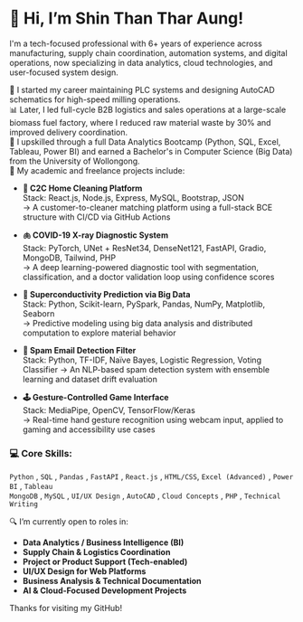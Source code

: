 # 👋 Hi, I’m Shin Than Thar Aung!

I'm a tech-focused professional with 6+ years of experience across manufacturing, supply chain coordination, automation systems, and digital operations, now specializing in data analytics, cloud technologies, and user-focused system design.

🔧 I started my career maintaining PLC systems and designing AutoCAD schematics for high-speed milling operations.  
📊 Later, I led full-cycle B2B logistics and sales operations at a large-scale biomass fuel factory, where I reduced raw material waste by 30% and improved delivery coordination.  
🧠 I upskilled through a full Data Analytics Bootcamp (Python, SQL, Excel, Tableau, Power BI) and earned a Bachelor's in Computer Science (Big Data) from the University of Wollongong.  
🧪 My academic and freelance projects include:

- **🧹 C2C Home Cleaning Platform**  
  Stack: React.js, Node.js, Express, MySQL, Bootstrap, JSON  
  → A customer-to-cleaner matching platform using a full-stack BCE structure with CI/CD via GitHub Actions

- **🫁 COVID-19 X-ray Diagnostic System**  
  Stack: PyTorch, UNet + ResNet34, DenseNet121, FastAPI, Gradio, MongoDB, Tailwind, PHP  
  → A deep learning-powered diagnostic tool with segmentation, classification, and a doctor validation loop using confidence scores

- **🔬 Superconductivity Prediction via Big Data**  
  Stack: Python, Scikit-learn, PySpark, Pandas, NumPy, Matplotlib, Seaborn  
  → Predictive modeling using big data analysis and distributed computation to explore material behavior

- **📧 Spam Email Detection Filter**  
  Stack: Python, TF-IDF, Naïve Bayes, Logistic Regression, Voting Classifier 
  → An NLP-based spam detection system with ensemble learning and dataset drift evaluation

- **🕹️ Gesture-Controlled Game Interface**  
  Stack: MediaPipe, OpenCV, TensorFlow/Keras  
  → Real-time hand gesture recognition using webcam input, applied to gaming and accessibility use cases

### 💻 Core Skills:
`Python` , `SQL` , `Pandas` , `FastAPI` , `React.js` , `HTML/CSS`, `Excel (Advanced)` , `Power BI` , `Tableau`  
`MongoDB` , `MySQL` , `UI/UX Design` , `AutoCAD` , `Cloud Concepts` , `PHP` , `Technical Writing`

🔍 I’m currently open to roles in:
- **Data Analytics / Business Intelligence (BI)**  
- **Supply Chain & Logistics Coordination**  
- **Project or Product Support (Tech-enabled)**  
- **UI/UX Design for Web Platforms**  
- **Business Analysis & Technical Documentation**  
- **AI & Cloud-Focused Development Projects**

Thanks for visiting my GitHub!
